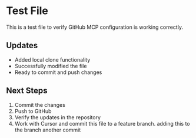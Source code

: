 # Test File

This is a test file to verify GitHub MCP configuration is working correctly.

## Updates
- Added local clone functionality
- Successfully modified the file
- Ready to commit and push changes

## Next Steps
1. Commit the changes
2. Push to GitHub
3. Verify the updates in the repository
4. Work with Cursor and commit this file to a feature branch. 
adding this to the branch
another commit